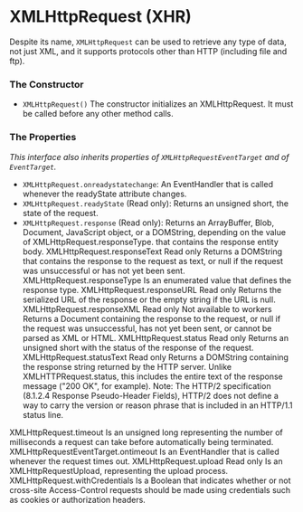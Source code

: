 # XMLHttpRequest (XHR)

Despite its name, `XMLHttpRequest` can be used to retrieve any type of data, not just XML, and it supports protocols other than HTTP (including file and ftp).

### The Constructor

+ `XMLHttpRequest()` The constructor initializes an XMLHttpRequest. It must be called before any other method calls.

### The Properties

_This interface also inherits properties of `XMLHttpRequestEventTarget` and of `EventTarget`._

+ `XMLHttpRequest.onreadystatechange`: An EventHandler that is called whenever the readyState attribute changes.
+ `XMLHttpRequest.readyState` (Read only): 
Returns an unsigned short, the state of the request.
+ `XMLHttpRequest.response` (Read only):
Returns an ArrayBuffer, Blob, Document, JavaScript object, or a DOMString, depending on the value of XMLHttpRequest.responseType. that contains the response entity body.
XMLHttpRequest.responseText Read only
Returns a DOMString that contains the response to the request as text, or null if the request was unsuccessful or has not yet been sent.
XMLHttpRequest.responseType
Is an enumerated value that defines the response type.
XMLHttpRequest.responseURL Read only
Returns the serialized URL of the response or the empty string if the URL is null.
XMLHttpRequest.responseXML Read only  Not available to workers
Returns a Document containing the response to the request, or null if the request was unsuccessful, has not yet been sent, or cannot be parsed as XML or HTML.
XMLHttpRequest.status Read only
Returns an unsigned short with the status of the response of the request.
XMLHttpRequest.statusText Read only
Returns a DOMString containing the response string returned by the HTTP server. Unlike XMLHTTPRequest.status, this includes the entire text of the response message ("200 OK", for example).
Note: The HTTP/2 specification (8.1.2.4 Response Pseudo-Header Fields), HTTP/2 does not define a way to carry the version or reason phrase that is included in an HTTP/1.1 status line.

XMLHttpRequest.timeout
Is an unsigned long representing the number of milliseconds a request can take before automatically being terminated.
XMLHttpRequestEventTarget.ontimeout
Is an EventHandler that is called whenever the request times out.
XMLHttpRequest.upload Read only
Is an XMLHttpRequestUpload, representing the upload process.
XMLHttpRequest.withCredentials
Is a Boolean that indicates whether or not cross-site Access-Control requests should be made using credentials such as cookies or authorization headers.